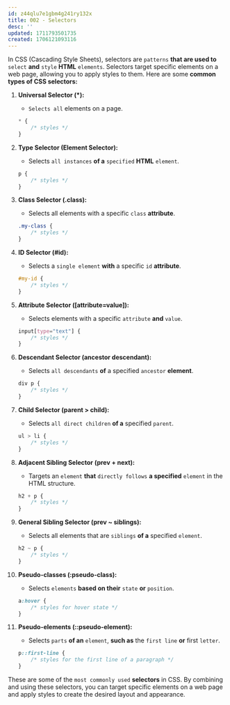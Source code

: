 ```yaml
---
id: z44qlu7e1gbm4g241ry132x
title: 002 - Selectors
desc: ''
updated: 1711793501735
created: 1706121093116
---
```


In CSS (Cascading Style Sheets), selectors are `patterns` **that are used to** `select` **and** `style` **HTML** `elements`. Selectors target specific elements on a web page, allowing you to apply styles to them. Here are some **common types of CSS selectors:**

1. **Universal Selector (*):**
   - `Selects all` elements on a page.
   ```css
   * {
       /* styles */
   }
   ```

2. **Type Selector (Element Selector):**
   - Selects `all instances` **of a** `specified` **HTML** `element`.
   ```css
   p {
       /* styles */
   }
   ```

3. **Class Selector (.class):**
   - Selects all elements with a specific `class` **attribute**.
   ```css
   .my-class {
       /* styles */
   }
   ```

4. **ID Selector (#id):**
   - Selects a `single element` **with** a specific `id` **attribute**.
   ```css
   #my-id {
       /* styles */
   }
   ```

5. **Attribute Selector ([attribute=value]):**
   - Selects elements with a specific `attribute` **and** `value`.
   ```css
   input[type="text"] {
       /* styles */
   }
   ```

6. **Descendant Selector (ancestor descendant):**
   - Selects `all descendants` **of** a specified `ancestor` **element**.
   ```css
   div p {
       /* styles */
   }
   ```

7. **Child Selector (parent > child):**
   - Selects `all direct children` **of a** specified `parent`.
   ```css
   ul > li {
       /* styles */
   }
   ```

8. **Adjacent Sibling Selector (prev + next):**
   - Targets an `element` **that** `directly follows` **a specified** `element` in the HTML structure.
   ```css
   h2 + p {
       /* styles */
   }
   ```

9. **General Sibling Selector (prev ~ siblings):**
   - Selects all elements that are `siblings` **of a** specified `element`.
   ```css
   h2 ~ p {
       /* styles */
   }
   ```

10. **Pseudo-classes (:pseudo-class):**
    - Selects `elements` **based on their** `state` **or** `position`.
    ```css
    a:hover {
        /* styles for hover state */
    }
    ```

11. **Pseudo-elements (::pseudo-element):**
    - Selects `parts` **of an** `element`, **such as** the `first line` **or** first `letter`.
    ```css
    p::first-line {
        /* styles for the first line of a paragraph */
    }
    ```

These are some of the `most commonly used` **selectors** in CSS. By combining and using these selectors, you can target specific elements on a web page and apply styles to create the desired layout and appearance.